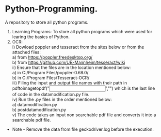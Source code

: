 # Python-Programming.
A repository to store all python programs.
1) Learning Programs: To store all python programs which were used for learing the basics of Python.  
2) OCR:  
  i) Dowload poppler and tesseract from the sites below or from the attached files:  
    a) from https://poppler.freedesktop.org/  
    b) from https://github.com/UB-Mannheim/tesseract/wiki  
  ii) Ensure that the files are in the location mentioned below:  
    a) in C:/Program Files/poppler-0.68.0/  
    b) in C:/Program Files/Tesseract-OCR/  
  iii) Filing the input and output file names with their path in pdftoimagetopdf("<input file with entire path>","<output new file with entire path>") which is the last line of code in the datamodification.py file.  
  iv) Run the .py files in the order mentioned below:  
    a) datamodification.py  
    b) postdatamodification.py  
  v) The code takes an input non searchable pdf file and converts it into a searchable pdf file.  
* Note - Remove the data from file geckodriver.log before the execution.  
